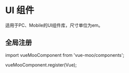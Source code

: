 # UI 组件

适用于PC、Mobile的UI组件库，尺寸单位为em。

## 全局注册

import vueMooComponent from 'vue-moo/components';

vueMooComponent.register(Vue);
